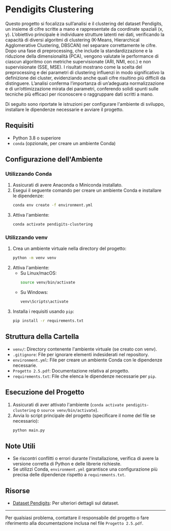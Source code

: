 # Pendigits Clustering

Questo progetto si focalizza sull’analisi e il clustering del dataset Pendigits, un insieme di cifre scritte a mano e rappresentate da coordinate spaziali (x, y). L’obiettivo principale è individuare strutture latenti nei dati, verificando la capacità di diversi algoritmi di clustering (K-Means, Hierarchical Agglomerative Clustering, DBSCAN) nel separare correttamente le cifre.
Dopo una fase di preprocessing, che include la standardizzazione e la riduzione della dimensionalità (PCA), vengono valutate le performance di ciascun algoritmo con metriche supervisionate (ARI, NMI, ecc.) e non supervisionate (SSE, MSE). I risultati mostrano come la scelta del preprocessing e dei parametri di clustering influenzi in modo significativo la definizione dei cluster, evidenziando anche quali cifre risultino più difficili da distinguere. L’analisi conferma l’importanza di un’adeguata normalizzazione e di un’ottimizzazione mirata dei parametri, conferendo solidi spunti sulle tecniche più efficaci per riconoscere o raggruppare dati scritti a mano.

Di seguito sono riportate le istruzioni per configurare l'ambiente di sviluppo, installare le dipendenze necessarie e avviare il progetto.

## Requisiti

-   Python 3.8 o superiore
-   `conda` (opzionale, per creare un ambiente Conda)

## Configurazione dell'Ambiente

### Utilizzando Conda

1. Assicurati di avere Anaconda o Miniconda installato.
2. Esegui il seguente comando per creare un ambiente Conda e installare le dipendenze:
    ```bash
    conda env create -f environment.yml
    ```
3. Attiva l'ambiente:
    ```bash
    conda activate pendigits-clustering
    ```

### Utilizzando venv

1. Crea un ambiente virtuale nella directory del progetto:
    ```bash
    python -m venv venv
    ```
2. Attiva l'ambiente:
    - Su Linux/macOS:
        ```bash
        source venv/bin/activate
        ```
    - Su Windows:
        ```bash
        venv\Scripts\activate
        ```
3. Installa i requisiti usando `pip`:
    ```bash
    pip install -r requirements.txt
    ```

## Struttura della Cartella

-   `venv/`: Directory contenente l'ambiente virtuale (se creato con venv).
-   `.gitignore`: File per ignorare elementi indesiderati nel repository.
-   `environment.yml`: File per creare un ambiente Conda con le dipendenze necessarie.
-   `Progetto 2.5.pdf`: Documentazione relativa al progetto.
-   `requirements.txt`: File che elenca le dipendenze necessarie per `pip`.

## Esecuzione del Progetto

1. Assicurati di aver attivato l'ambiente (`conda activate pendigits-clustering` o `source venv/bin/activate`).
2. Avvia lo script principale del progetto (specificare il nome del file se necessario):
    ```bash
    python main.py
    ```

## Note Utili

-   Se riscontri conflitti o errori durante l'installazione, verifica di avere la versione corretta di Python e delle librerie richieste.
-   Se utilizzi Conda, `environment.yml` garantisce una configurazione più precisa delle dipendenze rispetto a `requirements.txt`.

## Risorse

-   [Dataset Pendigits](https://archive.ics.uci.edu/ml/datasets/pen-based+recognition+of+handwritten+digits): Per ulteriori dettagli sul dataset.

---

Per qualsiasi problema, contattare il responsabile del progetto o fare riferimento alla documentazione inclusa nel file `Progetto 2.5.pdf`.
